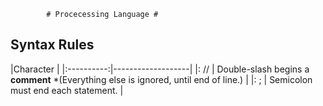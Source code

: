             # Procecessing Language #

## Syntax Rules
|Character   |
|:----------:|-------------------|
|: //        | Double-slash begins a **comment**  *(Everything else is ignored, until end of line.)          |
|: ;         | Semicolon must end each statement.            |
 
